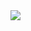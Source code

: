 <img src="http://latex.codecogs.com/gif.latexx?\frac{\partial%20J}{\partial%20\theta_k^{(j)}}=\sum_{i:r(i,j)=1}{\big((\theta^{(j)})^Tx^{(i)}-y^{(i,j)}\big)x_k^{(i)}}+\lambda%20\theta_k^{(j)}">

